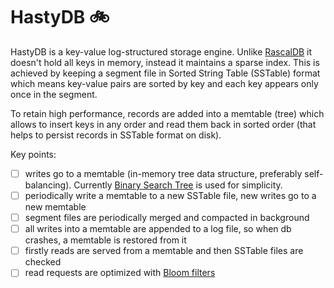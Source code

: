# HastyDB 🚲

HastyDB is a key-value log-structured storage engine. Unlike [RascalDB](https://github.com/marselester/rascaldb)
it doesn't hold all keys in memory, instead it maintains a sparse index.
This is achieved by keeping a segment file in Sorted String Table (SSTable) format which means
key-value pairs are sorted by key and each key appears only once in the segment.

To retain high performance, records are added into a memtable (tree) which allows to insert keys in
any order and read them back in sorted order (that helps to persist records in SSTable format on disk).

Key points:

- [ ] writes go to a memtable (in-memory tree data structure, preferably self-balancing).
  Currently [Binary Search Tree](https://github.com/marselester/binary-search-tree) is used for simplicity.
- [ ] periodically write a memtable to a new SSTable file, new writes go to a new memtable
- [ ] segment files are periodically merged and compacted in background
- [ ] all writes into a memtable are appended to a log file, so when db crashes, a memtable is restored from it
- [ ] firstly reads are served from a memtable and then SSTable files are checked
- [ ] read requests are optimized with [Bloom filters](https://github.com/marselester/bloom)
